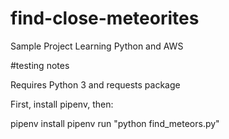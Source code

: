 # find-close-meteorites
Sample Project Learning Python and AWS

#testing notes

Requires Python 3 and requests package

First, install pipenv, then:

pipenv install
pipenv run "python find_meteors.py"